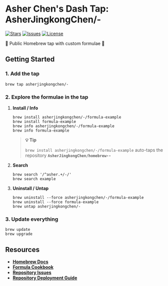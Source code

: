 # Asher Chen's Dash Tap: AsherJingkongChen/-

[![Stars](https://img.shields.io/github/stars/AsherJingkongChen/homebrew--?style=for-the-badge&label=stars&logo=refinedgithub&logoColor=fff&labelColor=333&color=c83)](https://github.com/AsherJingkongChen/homebrew--/stargazers)
[![Issues](https://img.shields.io/github/issues/AsherJingkongChen/homebrew--?style=for-the-badge&label=issues&logo=github&logoColor=fff&labelColor=333&color=485)](https://github.com/AsherJingkongChen/homebrew--/issues)
[![License](https://img.shields.io/github/license/AsherJingkongChen/homebrew--?style=for-the-badge&label=license&logo=spdx&logoColor=09f&labelColor=333&color=048)](https://github.com/AsherJingkongChen/homebrew--/blob/main/LICENSE.txt)

🍻 Public Homebrew tap with custom formulae 🍻

## Getting Started

### 1. Add the tap

```shell
brew tap asherjingkongchen/-
```

### 2. Explore the formulae in the tap

1. **Install / Info**

    ```shell
    brew install asherjingkongchen/-/formula-example
    brew install formula-example
    brew info asherjingkongchen/-/formula-example
    brew info formula-example
    ```

    > **💡 Tip**
    >
    > `brew install asherjingkongchen/-/formula-example` auto-taps the repository **`AsherJingkongChen/homebrew--`**

2. **Search**

    ```shell
    brew search '/^asher.+/-/'
    brew search example
    ```

3. **Uninstall / Untap**
    ```shell
    brew uninstall --force asherjingkongchen/-/formula-example
    brew uninstall --force formula-example
    brew untap asherjingkongchen/-
    ```

### 3. Update everything

```shell
brew update
brew upgrade
```

## Resources

-   [**Homebrew Docs**](https://docs.brew.sh)
-   [**Formula Cookbook**](https://docs.brew.sh/Formula-Cookbook)
-   [**Repository Issues**](https://github.com/AsherJingkongChen/homebrew--/issues)
-   [**Repository Deployment Guide**](./DEPLOY.md)
